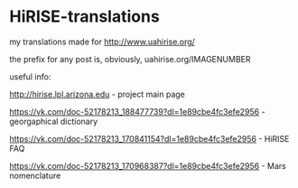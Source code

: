 HiRISE-translations
===================

my translations made for http://www.uahirise.org/

the prefix for any post is, obviously, uahirise.org/IMAGENUMBER

useful info:

http://hirise.lpl.arizona.edu - project main page

https://vk.com/doc-52178213_188477739?dl=1e89cbe4fc3efe2956 - georgaphical dictionary

https://vk.com/doc-52178213_170841154?dl=1e89cbe4fc3efe2956 - HiRISE FAQ

https://vk.com/doc-52178213_170968387?dl=1e89cbe4fc3efe2956 - Mars nomenclature
